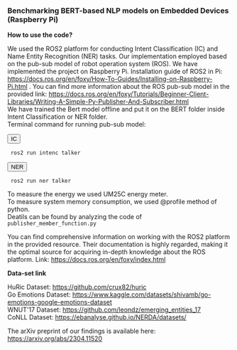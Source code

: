 ### Benchmarking BERT-based NLP models on Embedded Devices (Raspberry Pi)

**How to use the code?**  


We used the ROS2 platform for conducting Intent Classification (IC) and Name Entity Recognition (NER) tasks. Our implementation employed based on the pub-sub model of robot operation system (ROS). We have implemented the project on Raspberry Pi. Installation guide of ROS2 in Pi: https://docs.ros.org/en/foxy/How-To-Guides/Installing-on-Raspberry-Pi.html . You can find more information about the ROS pub-sub model in the provided link: https://docs.ros.org/en/foxy/Tutorials/Beginner-Client-Libraries/Writing-A-Simple-Py-Publisher-And-Subscriber.html  
We have trained the Bert model offline and put it on the BERT folder inside Intent Classification or NER folder.  
Terminal command for running pub-sub model:    
<div class="code">
  <button class="copy-button">IC</button><pre><code> ros2 run intenc talker</code></pre>
</div>
<div class="code">
  <button class="copy-button">NER</button><pre><code> ros2 run ner talker</code></pre>
</div>


To measure the energy we used UM25C energy meter.     
To measure system memory consumption, we used @profile method of python.   
Deatils can be found by analyzing the code of `publisher_member_function.py`    
  
You can find comprehensive information on working with the ROS2 platform in the provided resource. Their documentation is highly regarded, making it the optimal source for acquiring in-depth knowledge about the ROS platform. Link: https://docs.ros.org/en/foxy/index.html


**Data-set link**   

HuRic Dataset: https://github.com/crux82/huric      
Go Emotions Dataset: https://www.kaggle.com/datasets/shivamb/go-emotions-google-emotions-dataset        
WNUT'17 Dataset: https://github.com/leondz/emerging_entities_17         
CoNLL Dataset: https://ebanalyse.github.io/NERDA/datasets/          
  
The arXiv preprint of our findings is available here: https://arxiv.org/abs/2304.11520      
